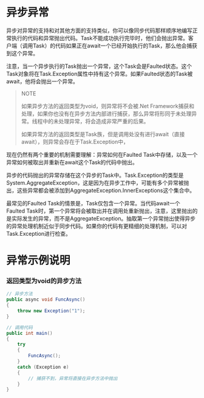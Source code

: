 # 异步异常

异步对异常的支持和对其他方面的支持类似，你可以像同步代码那样顺序地编写正常执行的代码和异常抛出代码。Task不能成功执行完毕时，他们会抛出异常。客户端（调用Task）的代码如果正在await一个已经开始执行的Task，那么他会捕获到这个异常。

注意，当一个异步执行的Task抛出一个异常，这个Task会是Faulted状态。这个Task对象将在Task.Exception属性中持有这个异常。如果Faulted状态的Task被await，他将会抛出一个异常。

> NOTE
>
> 如果异步方法的返回类型为void，则异常将不会被.Net Framework捕获和处理，如果你也没有在异步方法内部进行捕获，那么异常将形同于未处理异常。线程中的未处理异常，将会造成非常严重的后果。
>
> 如果异常方法的返回类型是Task族，但是调用处没有进行await（直接await），则异常会存在于Task.Exception中，

现在仍然有两个重要的机制需要理解：异常如何在Faulted Task中存储，以及一个异常如何被取出并重新在await这个Task的代码中抛出。

异步的代码抛出的异常存储在这个异步的Task中。Task.Exception的类型是System.AggregateException，这是因为在异步工作中，可能有多个异常被抛出，这些异常都会被添加到AggregateException.InnerExceptions这个集合中。

最常见的Faulted Task的情景是，Task仅包含一个异常。当代码await一个Faulted Task时，第一个异常将会被取出并在调用处重新抛出，注意，这里抛出的是实际发生的异常，而不是AggregateException。抽取第一个异常抛出使得异步的异常处理机制近似于同步代码。如果你的代码有更精细的处理机制，可以对Task.Exception进行检查。

# 异常示例说明

### 返回类型为void的异步方法

```C#
// 异步方法
public async void FuncAsync()
{
    throw new Exception("1");
}

// 调用代码
public int main()
{
    try
    {
        FuncAsync();
    }
    catch (Exception e)
    {
        // 捕获不到，异常将直接在异步方法中抛出
    }
}
```

